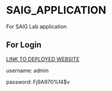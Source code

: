 # SAIG_APPLICATION
For SAIG Lab application

## For Login
<a href="https://saig-application-client.herokuapp.com/">LINK TO DEPLOYED WEBSITE</a>

username: admin

password: Fj9A970%f4$v
